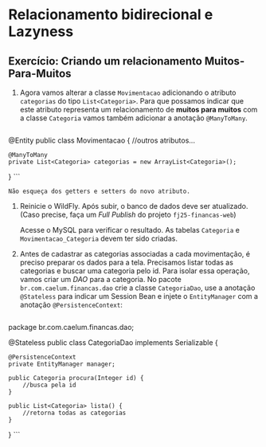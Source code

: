 # Relacionamento bidirecional e Lazyness

## Exercício: Criando um relacionamento Muitos-Para-Muitos
1. Agora vamos alterar a classe `Movimentacao` adicionando o atributo
	`categorias` do tipo `List<Categoria>`. Para que possamos indicar
	que este atributo representa um relacionamento de **muitos para muitos**
	com a classe `Categoria` vamos também adicionar a anotação
	`@ManyToMany`.

	``` java
 @Entity
 public class Movimentacao {
    //outros atributos...

    @ManyToMany
    private List<Categoria> categorias = new ArrayList<Categoria>();

 }
	```

	Não esqueça dos getters e setters do novo atributo.
1. Reinicie o WildFly. Após subir, o banco de dados deve ser atualizado.
	(Caso precise, faça um _Full Publish_ do projeto
	`fj25-financas-web`)

	Acesse o MySQL para verificar o resultado. As tabelas `Categoria` e
	`Movimentacao_Categoria` devem ter sido criadas.
1. Antes de cadastrar as categorias associadas a cada movimentação,
	é preciso preparar os dados para a tela. Precisamos listar
	todas as categorias e buscar uma categoria pelo id.
	Para isolar essa operação, vamos criar um _DAO_ para a categoria.
	No pacote `br.com.caelum.financas.dao` crie a classe
	`CategoriaDao`, use a anotação `@Stateless` para indicar um
	Session Bean e injete o `EntityManager` com a anotação
	`@PersistenceContext`:

	``` java
 package br.com.caelum.financas.dao;

 @Stateless
 public class CategoriaDao implements Serializable {

    @PersistenceContext
    private EntityManager manager;

    public Categoria procura(Integer id) {
        //busca pela id
    }

    public List<Categoria> lista() {
        //retorna todas as categorias
    }

 }
	```
